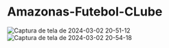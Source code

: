 # Amazonas-Futebol-CLube

![Captura de tela de 2024-03-02 20-51-12](https://github.com/pedroheinrich/Amazonas-Futebol-CLube/assets/97209403/b5653a41-092b-4f34-b23c-811d66fe0cc5)
![Captura de tela de 2024-03-02 20-54-18](https://github.com/pedroheinrich/Amazonas-Futebol-CLube/assets/97209403/fed1e7b0-3af4-4c91-be2b-0f9c801343ce)
